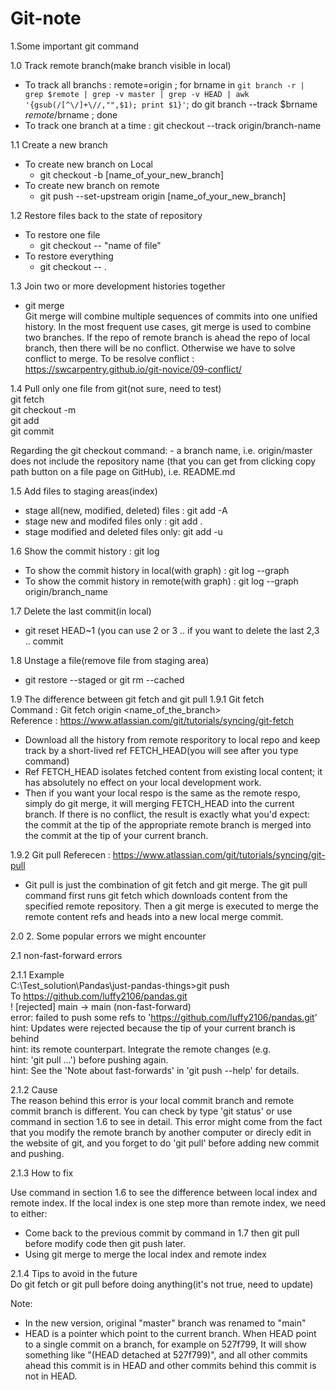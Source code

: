 # Git-note

1.Some important git command

1.0 Track remote branch(make branch visible in local) 
- To track all branchs : remote=origin ; for brname in `git branch -r | grep $remote | grep -v master | grep -v HEAD | awk '{gsub(/[^\/]+\//,"",$1); print $1}'`; do git branch --track $brname $remote/$brname  ; done
- To track one branch at a time : git checkout --track origin/branch-name 

1.1 Create a new branch 
- To create new branch on Local 
  * git checkout -b [name_of_your_new_branch]
- To create new branch on remote
  * git push --set-upstream origin [name_of_your_new_branch]

1.2 Restore files back to the state of repository
- To restore one file
  * git checkout -- "name of file"
- To restore everything
  * git checkout -- .

1.3 Join two or more development histories together
* git merge  
Git merge will combine multiple sequences of commits into one unified history. In the most frequent use cases, git merge is used to combine two branches. If the repo of remote branch is ahead the repo of local branch, then there will be no conflict. Otherwise we have to solve conflict to merge. To be resolve conflict :   
https://swcarpentry.github.io/git-novice/09-conflict/

1.4 Pull only one file from git(not sure, need to test)  
git fetch  
git checkout -m <revision> <yourfilepath>  
git add <yourfilepath>  
git commit  
 
Regarding the git checkout command: <revision> - a branch name, i.e. origin/master <yourfilepath> does not include the repository name (that you can get from clicking copy path button on a file page on GitHub), i.e. README.md

1.5 Add files to staging areas(index)  
- stage all(new, modified, deleted) files : git add -A  
- stage new and modifed files only : git add .  
- stage modified and deleted files only: git add -u  

1.6 Show the commit history : git log  
- To show the commit history in local(with graph) : git log --graph
- To show the commit history in remote(with graph) : git log --graph origin/branch_name

1.7 Delete the last commit(in local)  
- git reset HEAD~1 (you can use 2 or 3 .. if you want to delete the last 2,3 .. commit  

1.8 Unstage a file(remove file from staging area)  
- git restore --staged <file-name> or git rm --cached <file-name>  

1.9 The difference between git fetch and git pull 
1.9.1 Git fetch  
Command : Git fetch origin <name_of_the_branch>  
Reference : https://www.atlassian.com/git/tutorials/syncing/git-fetch
- Download all the history from remote resporitory to local repo and keep track by a short-lived ref FETCH_HEAD(you will see after you type command) 
- Ref FETCH_HEAD isolates fetched content from existing local content; it has absolutely no effect on your local development work.
- Then if you want your local respo is the same as the remote respo, simply do git merge, it will merging FETCH_HEAD into the current branch. If there is no conflict, the result is exactly what you'd expect: the commit at the tip of the appropriate remote branch is merged into the commit at the tip of your current branch. 

1.9.2 Git pull 
Referecen : https://www.atlassian.com/git/tutorials/syncing/git-pull 
- Git pull is just the combination of git fetch and git merge. The git pull command first runs git fetch which downloads content from the specified remote repository. Then a git merge is executed to merge the remote content refs and heads into a new local merge commit.

2.0 
2. Some popular errors we might encounter

2.1 non-fast-forward errors

2.1.1 Example  
C:\Test_solution\Pandas\just-pandas-things>git push  
To https://github.com/luffy2106/pandas.git  
 ! [rejected]        main -> main (non-fast-forward)  
error: failed to push some refs to 'https://github.com/luffy2106/pandas.git'  
hint: Updates were rejected because the tip of your current branch is behind  
hint: its remote counterpart. Integrate the remote changes (e.g.  
hint: 'git pull ...') before pushing again.  
hint: See the 'Note about fast-forwards' in 'git push --help' for details.  

2.1.2 Cause  
The reason behind this error is your local commit branch and remote commit branch is different. You can check by type 'git status' or use command in section 1.6 to see in detail. This error might come from the fact that you modify the remote branch by another computer or direcly edit in the website of git, and you forget to do 'git pull' before adding new commit and pushing.

2.1.3 How to fix 

Use command in section 1.6 to see the difference between local index and remote index. If the local index is one step more than remote index, we need to either:
- Come back to the previous commit by command in 1.7 then git pull before modify code then git push later.
- Using git merge to merge the local index and remote index

2.1.4 Tips to avoid in the future  
Do git fetch or git pull before doing anything(it's not true, need to update)








Note:
- In the new version, original "master" branch was renamed to "main"
- HEAD is a pointer which point to the current branch. When HEAD point to a single commit on a branch, for example on 527f799, It will show something like "(HEAD detached at 527f799)", and all other commits ahead this commit is in HEAD and other commits behind this commit is not in HEAD.
